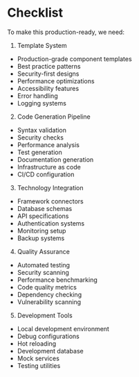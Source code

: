 # Checklist
To make this production-ready, we need:

1. Template System
- Production-grade component templates
- Best practice patterns
- Security-first designs
- Performance optimizations
- Accessibility features
- Error handling
- Logging systems

2. Code Generation Pipeline
- Syntax validation
- Security checks
- Performance analysis
- Test generation
- Documentation generation
- Infrastructure as code
- CI/CD configuration

3. Technology Integration
- Framework connectors
- Database schemas
- API specifications
- Authentication systems
- Monitoring setup
- Backup systems

4. Quality Assurance
- Automated testing
- Security scanning
- Performance benchmarking
- Code quality metrics
- Dependency checking
- Vulnerability scanning

5. Development Tools
- Local development environment
- Debug configurations
- Hot reloading
- Development database
- Mock services
- Testing utilities
